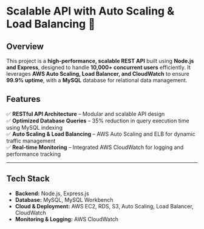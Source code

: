 # Scalable API with Auto Scaling & Load Balancing 🚀

## Overview  
This project is a **high-performance, scalable REST API** built using **Node.js and Express**, designed to handle **10,000+ concurrent users** efficiently. It leverages **AWS Auto Scaling, Load Balancer, and CloudWatch** to ensure **99.9% uptime**, with a **MySQL** database for relational data management.

## Features  
✅ **RESTful API Architecture** – Modular and scalable API design  
✅ **Optimized Database Queries** – 35% reduction in query execution time using MySQL indexing  
✅ **Auto Scaling & Load Balancing** – AWS Auto Scaling and ELB for dynamic traffic management  
✅ **Real-time Monitoring** – Integrated AWS CloudWatch for logging and performance tracking  

---

## Tech Stack  
- **Backend:** Node.js, Express.js  
- **Database:** MySQL, MySQL Workbench  
- **Cloud & Deployment:** AWS EC2, RDS, S3, Auto Scaling, Load Balancer, CloudWatch  
- **Monitoring & Logging:** AWS CloudWatch  
